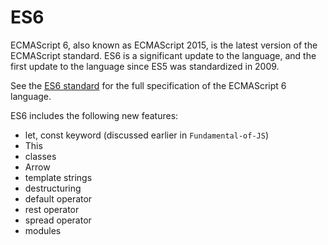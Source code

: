 # ES6

ECMAScript 6, also known as ECMAScript 2015, is the latest version of the ECMAScript standard. ES6 is a significant update to the language, 
and the first update to the language since ES5 was standardized in 2009.

See the [ES6 standard](http://www.ecma-international.org/ecma-262/6.0/) for the full specification of the ECMAScript 6 language.

ES6 includes the following new features:

- let, const keyword (discussed earlier in `Fundamental-of-JS`)
- This
- classes
- Arrow
- template strings
- destructuring
- default operator
- rest operator
- spread operator
- modules